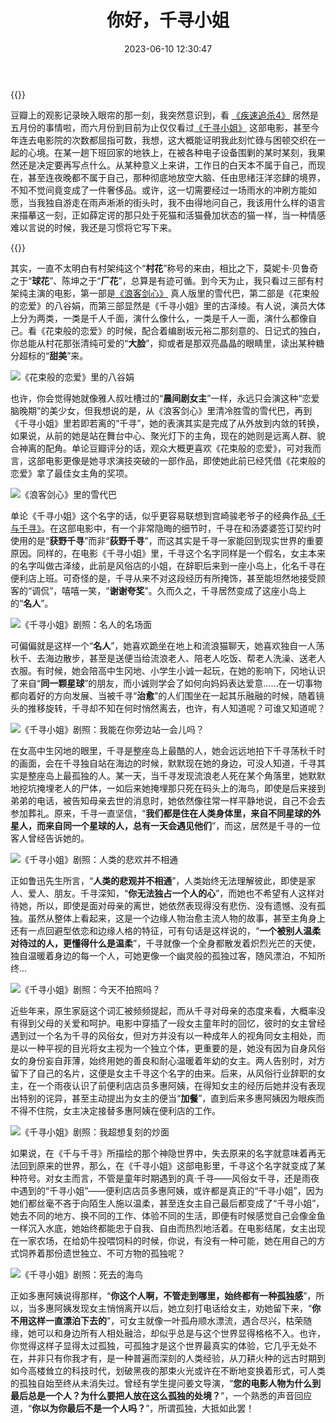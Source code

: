 ﻿---
categories:
- 生活感悟
copyright: true
date: 2023-06-10 12:30:47
description: ''
slug: Call-Me-Chihiro
tags:
- 千寻小姐
- 影评
- 随笔
title: 你好，千寻小姐
toc: true
image: /posts/你好千寻/P2888413690.png
---

{{<douban type="movie" id="35791966">}}

豆瓣上的观影记录映入眼帘的那一刻，我突然意识到，看 [《疾速追杀4》](https://movie.douban.com/subject/33455421/) 居然是五月份的事情啦，而六月份到目前为止仅仅看过[《千寻小姐》](https://movie.douban.com/subject/35791966/) 这部电影，甚至今年连去电影院的次数都屈指可数，我想，这大概能证明我此刻忙碌与困顿交织在一起的心境。在某一趟下班回家的地铁上，在被各种电子设备围剿的某时某刻，我果然还是决定要再写点什么。从某种意义上来讲，工作日的白天本不属于自己，而现在，甚至连夜晚都不属于自己，那种彻底地放空大脑、任由思绪汪洋恣肆的境界，不知不觉间竟变成了一件奢侈品。或许，这一切需要经过一场雨水的冲刷方能如愿，当我独自游走在雨声淅淅的街头时，我不由得地问自己，我该用什么样的语言来描摹这一刻，正如薛定谔的那只处于死猫和活猫叠加状态的猫一样，当一种情感难以言说的时候，我还是习惯将它写下来。

{{<douban type="movie" id="34874432">}}

其实，一直不太明白有村架纯这个“**村花**”称号的来由，相比之下，莫妮卡·贝鲁奇之于“**球花**”、陈坤之于“**厂花**”，总算是有迹可循。到今天为止，我只看过三部有村架纯主演的电影，第一部是[《浪客剑心》](https://movie.douban.com/subject/33407124/) 真人版里的雪代巴，第二部是《花束般的恋爱》的八谷娟，而第三部显然是《千寻小姐》里的古泽绫。有人说，演员大体上分为两类，一类是千人千面，演什么像什么，一类是千人一面，演什么都像自己。看《花束般的恋爱》的时候，配合着编剧坂元裕二那刻意的、日记式的独白，你总能从村花那张清纯可爱的“**大脸**”，抑或者是那双亮晶晶的眼睛里，读出某种糖分超标的“**甜美**”来。

![《花束般的恋爱》里的八谷娟](/posts/你好千寻/P2617652208.jpg)


也许，你会觉得她就像雅人叔吐槽过的“**晨间剧女主**”一样，永远只会演这种“恋爱脑晚期”的美少女，但我想说的是，从《浪客剑心》里清冷胜雪的雪代巴，再到《千寻小姐》里若即若离的“千寻”，她的表演其实是完成了从外放到内敛的转换，如果说，从前的她是站在舞台中心、聚光灯下的主角，现在的她则是远离人群、貌合神离的配角。单论豆瓣评分的话，观众大概更喜欢《花束般的恋爱》，可对我而言，这部电影更像是她寻求演技突破的一部作品，即使她此前已经凭借《花束般的恋爱》拿了最佳女主角的奖项。

![《浪客剑心》里的雪代巴](/posts/你好千寻/P2591585391.jpg)


单论《千寻小姐》这个名字的话，似乎更容易联想到宫崎骏老爷子的经典作品[《千与千寻》](https://movie.douban.com/subject/1291561/)。在这部电影中，有一个非常隐晦的细节时，千寻在和汤婆婆签订契约时使用的是“**获野千寻**”而非“**荻野千寻**”，而这其实是千寻一家能回到现实世界的重要原因。同样的，在电影《千寻小姐》里，千寻这个名字同样是一个假名，女主本来的名字叫做古泽绫，此前是风俗店的小姐，在辞职后来到一座小岛上，化名千寻在便利店上班。可奇怪的是，千寻从来不对这段经历有所掩饰，甚至能坦然地接受顾客的“调侃”，嘻嘻一笑，“**谢谢夸奖**”。久而久之，千寻居然变成了这座小岛上的“**名人**”。

![《千寻小姐》剧照：名人的名场面](/posts/你好千寻/P2889343137.jpg)


可偏偏就是这样一个“**名人**”，她喜欢跪坐在地上和流浪猫聊天，她喜欢独自一人荡秋千、去海边散步，甚至是送便当给流浪老人、陪老人吃饭、帮老人洗澡、送老人衣服。有时候，她会陪高中生冈地、小学生小诚一起玩，在她的影响下，冈地认识了来自“**同一颗星球**”的朋友，而小诚则学会了如何向妈妈表达爱意……在一切事物都向着好的方向发展、当被千寻“**治愈**”的人们围坐在一起其乐融融的时候，随着镜头的推移旋转，千寻却不知在何时悄然离去，也许，有人知道呢？可谁又知道呢？

![《千寻小姐》剧照：我能在你旁边站一会儿吗？](/posts/你好千寻/P2888936761.jpg)

在女高中生冈地的眼里，千寻是整座岛上最酷的人，她会远远地拍下千寻荡秋千时的画面，会在千寻独自站在海边的时候，默默现在她的身边，可没人知道，千寻其实是整座岛上最孤独的人。某一天，当千寻发现流浪老人死在某个角落里，她默默地挖坑掩埋老人的尸体，一如后来她掩埋那只死在码头上的海鸟，即使是后来接到弟弟的电话，被告知母亲去世的消息时，她依然像往常一样平静地说，自己不会去参加葬礼。原来，千寻一直坚信，“**我们都是住在人类身体里，来自不同星球的外星人，而来自同一个星球的人，总有一天会遇见他们**”，而这，居然是千寻的一位客人曾经告诉她的。

![《千寻小姐》剧照：人类的悲欢并不相通](/posts/你好千寻/P2889386368.jpg)

正如鲁迅先生所言，“**人类的悲观并不相通**”，人类始终无法理解彼此，即使是家人、爱人、朋友。千寻深知，“**你无法独占一个人的心**”，而她也不希望有人这样对待她，所以，即使是面对母亲的离世，她依然表现得没有悲伤、没有遗憾、没有孤独。虽然从整体上看起来，这是一个边缘人物治愈主流人物的故事，甚至主角身上还有一点回避型依恋和边缘人格的特征，可有句话是这样说的，“**一个被别人温柔对待过的人，更懂得什么是温柔**”，千寻就像一个全身都散发着炽烈光芒的天使，独自温暖着身边的每一个人，可她更像一个幽灵般的孤独过客，随风漂泊，不知所终...

![《千寻小姐》剧照：今天不拍照吗？](/posts/你好千寻/P2888426028.jpg)


近些年来，原生家庭这个词汇被频频提起，而从千寻对母亲的态度来看，大概率没有得到父母的关爱和呵护。电影中穿插了一段女主童年时的回忆，彼时的女主曾经遇到过一个名为千寻的风俗女，但对方并没有以一种成年人的视角同女主相处，而是以一种平视的目光将女主视为一个独立个体，更重要的是，她没有因为自身风俗女的身份妄自菲薄，始终用她的善良和耐心温暖着年幼的女主。两人告别时，对方留下了自己的名片，这便是女主千寻这个名字的由来。后来，从风俗行业辞职的女主，在一个雨夜认识了前便利店店员多惠阿姨，在得知女主的经历后她并没有表现出特别的诧异，甚至主动提出为女主的便当“**加餐**”，直到后来多惠阿姨因为眼疾而不得不住院，女主决定接替多惠阿姨在便利店的工作。

![《千寻小姐》剧照：我超想复刻的炒面](/posts/你好千寻/P2889343247.jpg)


如果说，在《千与千寻》所描绘的那个神隐世界中，失去原来的名字就意味着再无法回到原来的世界，那么，在《千寻小姐》这部电影里，千寻这个名字就变成了某种符号。对女主而言，不管是童年时期遇到的真·千寻——风俗女千寻，还是雨夜中遇到的“千寻小姐”——便利店店员多惠阿姨，或许都是真正的“千寻小姐”，因为她们都丝毫不吝于向陌生人施以温柔，甚至连女主自己最后都变成了“千寻小姐”，她去不同的地方、换不同的工作、体验不同的生活，即便有时候感觉自己会像金鱼一样沉入水底，她始终都能忠于自我、自由而热烈地活着。在电影结尾，女主出现在一家农场，在给奶牛投喂饲料的时候，你说，有没有一种可能，她在用自己的方式饲养着那份遗世独立、不可方物的孤独呢？

![《千寻小姐》剧照：死去的海鸟](/posts/你好千寻/P2888492221.jpg)

正如多惠阿姨说得那样，“**你这个人啊，不管走到哪里，始终都有一种孤独感**”，所以，当多惠阿姨发现女主悄悄离开以后，她立刻打电话给女主，劝她留下来，“**你不用这样一直漂泊下去的**”，可女主就像一叶孤舟顺水漂流，遇合尽兴，枯荣随缘，她可以和身边所有人相处融洽，却似乎总是与这个世界显得格格不入。也许，你觉得这样子显得太过孤独，可孤独才是这个世界最真实的体验，它几乎无处不在，并非只有你我才有，是一种普遍而深刻的人类经验，从刀耕火种的远古时期到如今高楼耸立的科技时代，划破黑夜的那束火光或许在不断地变换着形式，可人类的孤独自始至终从未消失过。曾经有学生提问姜文导演，“**您的电影人物为什么到最后总是一个人？为什么要把人放在这么孤独的处境？**”，一个熟悉的声音回应道，“**你以为你最后不是一个人吗？**”，所谓孤独，大抵如此罢！